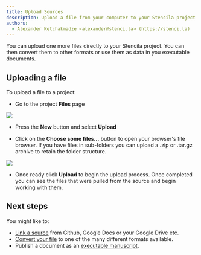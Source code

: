 ```yaml
---
title: Upload Sources
description: Upload a file from your computer to your Stencila project
authors:
  - Alexander Ketchakmadze <alexander@stenci.la> (https://stenci.la)
---
```


You can upload one more files directly to your Stencila project. You can then convert them to other formats or use them as data in you executable documents.

## Uploading a file

To upload a file to a project:

- Go to the project **Files** page

![](http://stencila.github.io/hub/manager/snaps/an-org-first-project-owner-1920x1080.png)

- Press the **New** button and select **Upload**

- Click on the **Choose some files…** button to open your browser's file browser. If you have files in sub-folders you can upload a .zip or .tar.gz archive to retain the folder structure.

![](http://stencila.github.io/hub/manager/snaps/project-sources-new-upload.png)

- Once ready click **Upload** to begin the upload process. Once completed you can see the files that were pulled from the source and begin working with them.

## Next steps

You might like to:

- [Link a source](../projects/manage-project-sources.md) from Github, Google Docs or your Google Drive etc.
- [Convert your file](../projects/manage-project-sources.md) to one of the many different formats available.
- Publish a document as an [executable manuscript](../projects/publish-a-project.md).
